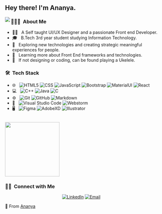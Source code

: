 
<h2> Hey there! I'm Ananya.</h2>
<img align="left" src="https://github.com/anathayna/anathayna/blob/master/assets/pusheencode.gif"/>

<h3> 👨🏻‍💻 &nbsp;About Me </h3>

- 👩‍💻 &nbsp; A Self taught UI/UX Designer and a passionate Front end Developer.
- 🎓 &nbsp; B.Tech 3rd year student studying Information Technology.
- 🧐 &nbsp; Exploring new technologies and creating strategic meaningful experiences for people.
- 💪 &nbsp; Learning more about Front End frameworks and technologies.
- 🎵 &nbsp;  If not designing or coding, can be found playing a Ukelele.

<h3> 🛠 &nbsp;Tech Stack</h3>

- 🌐 &nbsp;
  ![HTML5](https://img.shields.io/badge/-HTML5-333333?style=flat&logo=HTML5)
  ![CSS](https://img.shields.io/badge/-CSS-333333?style=flat&logo=CSS3&logoColor=1572B6)
  ![JavaScript](https://img.shields.io/badge/-JavaScript-333333?style=flat&logo=javascript)
  ![Bootstrap](https://img.shields.io/badge/-Bootstrap-333333?style=flat&logo=bootstrap&logoColor=563D7C)
  ![MaterialUI](https://img.shields.io/badge/-materialui-333333?style=flat&logo=materialui)
  ![React](https://img.shields.io/badge/-React-333333?style=flat&logo=react)
- 💻 &nbsp;
  ![C++](https://img.shields.io/badge/-C++-333333?style=flat&logo=C%2B%2B&logoColor=00599C)
  ![Java](https://img.shields.io/badge/-Java-333333?style=flat&logo=Java&logoColor=007396)
  ![C](https://img.shields.io/badge/-C-333333?style=flat&logo=C)
- ⚙️ &nbsp;
  ![Git](https://img.shields.io/badge/-Git-333333?style=flat&logo=git)
  ![GitHub](https://img.shields.io/badge/-GitHub-333333?style=flat&logo=github)
  ![Markdown](https://img.shields.io/badge/-Markdown-333333?style=flat&logo=markdown)
- 🔧 &nbsp;
  ![Visual Studio Code](https://img.shields.io/badge/-Visual%20Studio%20Code-333333?style=flat&logo=visual-studio-code&logoColor=007ACC)
  ![Webstorm](https://img.shields.io/badge/-Webstorm-333333?style=flat&logo=webstorm)
- 🖥 &nbsp;
  ![Figma](https://img.shields.io/badge/-Figma-333333?style=flat&logo=figma)
  ![AdobeXD](https://img.shields.io/badge/-AdobeXD-333333?style=flat&logo=adobe-XD)
  ![Illustrator](https://img.shields.io/badge/-Illustrator-333333?style=flat&logo=adobe-illustrator)


<br/>

<a href="https://github.com/ananya224">
  <!--<img height="180em" src="https://github-readme-stats.vercel.app/api?username=ananya224&theme=buefy&show_icons=true" /> -->
  <img height="180em" src="https://github-readme-stats.vercel.app/api/top-langs/?username=ananya224&theme=buefy&layout=compact" />
</a>

<br/>

<h3> 🤝🏻 &nbsp;Connect with Me </h3>

<p align="center">
<a href="https://www.linkedin.com/in/ananya224/"><img alt="LinkedIn" src="https://img.shields.io/badge/LinkedIn-Ananya-blue?style=flat-square&logo=linkedin"></a>
<a href="mailto:ananyayadav00@gmail.com"><img alt="Email" src="https://img.shields.io/badge/Email-ananyayadav00@gmail.com-blue?style=flat-square&logo=gmail"></a>
</p>

🖤 From [Ananya](https://github.com/ananya224)
